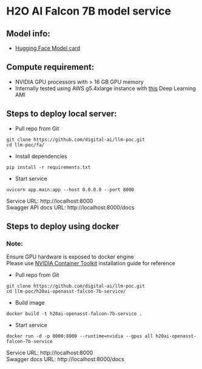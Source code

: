 # H2O AI Falcon 7B model service
## Model info: 
- [Hugging Face Model card](https://huggingface.co/h2oai/h2ogpt-gm-oasst1-en-2048-falcon-7b-v2)

## Compute requirement:
- NVIDIA GPU processors with > 16 GB GPU memory
- Internally tested using AWS g5.4xlarge instance with [this](https://aws.amazon.com/releasenotes/aws-deep-learning-ami-gpu-pytorch-2-0-ubuntu-20-04/) Deep Learning AMI

## Steps to deploy local server:
- Pull repo from Git
```commandline
git clone https://github.com/digital-ai/llm-poc.git
cd llm-poc/fa/
```
- Install dependencies
```commandline
pip install -r requirements.txt
```
- Start service
```commandline
uvicorn app.main:app --host 0.0.0.0 --port 8000
```
Service URL: http://localhost:8000 \
Swagger API docs URL: http://localhost:8000/docs

## Steps to deploy using docker
### Note: 
Ensure GPU hardware is exposed to docker engine \
Please use [NVIDIA Container Toolkit](https://docs.nvidia.com/datacenter/cloud-native/container-toolkit/latest/install-guide.html) installation guide for reference
- Pull repo from Git
```commandline
git clone https://github.com/digital-ai/llm-poc.git
cd llm-poc/h20ai-openasst-falcon-7b-service/
```
- Build image
```commandline
docker build -t h20ai-openasst-falcon-7b-service .
```
- Start service
```commandline
docker run -d -p 8000:8000 --runtime=nvidia --gpus all h20ai-openasst-falcon-7b-service
```
Service URL: http://localhost:8000 \
Swagger docs URL: http://localhost:8000/docs
